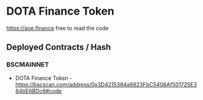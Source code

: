 # DOTA Finance Token

https://aoe.finance free to read the code

## Deployed Contracts / Hash

### BSCMAINNET

- DOTA Finance Token - https://bscscan.com/address/0x3D4215384a6823FbC5406Af501725E384bE6BDc6#code